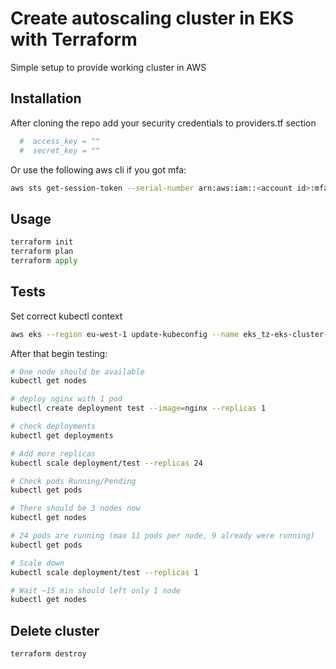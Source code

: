 # Create autoscaling cluster in EKS with Terraform

Simple setup to provide working cluster in AWS
## Installation

After cloning the repo add your security credentials to providers.tf section

```bash
  #  access_key = ""
  #  secret_key = ""
```
Or use the following aws cli if you got mfa:

```bash
aws sts get-session-token --serial-number arn:aws:iam::<account id>:mfa/<user> --token-code <mfa code>
```
## Usage
```python
terraform init
terraform plan
terraform apply
```

## Tests
Set correct kubectl context
```bash
aws eks --region eu-west-1 update-kubeconfig --name eks_tz-eks-cluster-1705v1
```
After that begin testing:
```bash
# One node should be available
kubectl get nodes

# deploy nginx with 1 pod
kubectl create deployment test --image=nginx --replicas 1

# check deployments
kubectl get deployments

# Add more replicas
kubectl scale deployment/test --replicas 24

# Check pods Running/Pending
kubectl get pods

# There should be 3 nodes now
kubectl get nodes

# 24 pods are running (max 11 pods per node, 9 already were running)
kubectl get pods

# Scale down
kubectl scale deployment/test --replicas 1

# Wait ~15 min should left only 1 node
kubectl get nodes
```

## Delete cluster

```bash
terraform destroy
```

